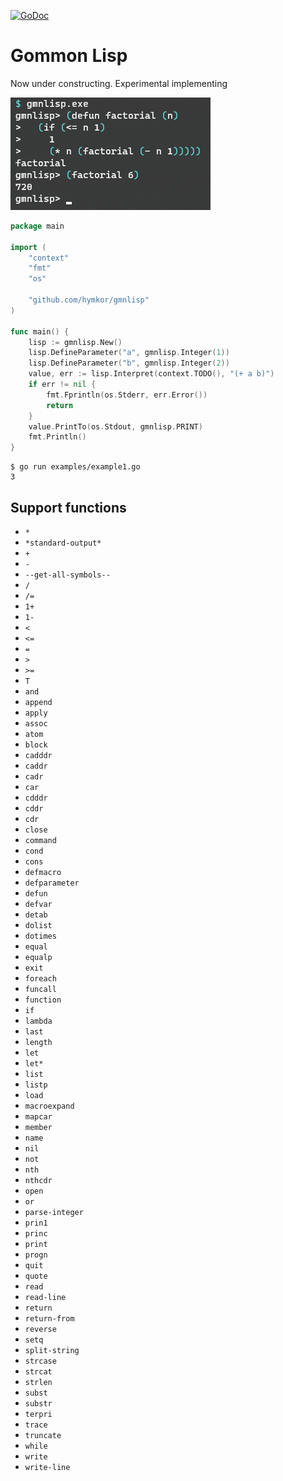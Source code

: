 [![GoDoc](https://godoc.org/github.com/hymkor/gmnlisp?status.svg)](https://godoc.org/github.com/hymkor/gmnlisp)

Gommon Lisp
===========

Now under constructing. Experimental implementing

![Example image](factorial.png)

```go
package main

import (
    "context"
    "fmt"
    "os"

    "github.com/hymkor/gmnlisp"
)

func main() {
    lisp := gmnlisp.New()
    lisp.DefineParameter("a", gmnlisp.Integer(1))
    lisp.DefineParameter("b", gmnlisp.Integer(2))
    value, err := lisp.Interpret(context.TODO(), "(+ a b)")
    if err != nil {
        fmt.Fprintln(os.Stderr, err.Error())
        return
    }
    value.PrintTo(os.Stdout, gmnlisp.PRINT)
    fmt.Println()
}
```

```
$ go run examples/example1.go
3
```

Support functions
-----------------

- `*`
- `*standard-output*`
- `+`
- `-`
- `--get-all-symbols--`
- `/`
- `/=`
- `1+`
- `1-`
- `<`
- `<=`
- `=`
- `>`
- `>=`
- `T`
- `and`
- `append`
- `apply`
- `assoc`
- `atom`
- `block`
- `cadddr`
- `caddr`
- `cadr`
- `car`
- `cdddr`
- `cddr`
- `cdr`
- `close`
- `command`
- `cond`
- `cons`
- `defmacro`
- `defparameter`
- `defun`
- `defvar`
- `detab`
- `dolist`
- `dotimes`
- `equal`
- `equalp`
- `exit`
- `foreach`
- `funcall`
- `function`
- `if`
- `lambda`
- `last`
- `length`
- `let`
- `let*`
- `list`
- `listp`
- `load`
- `macroexpand`
- `mapcar`
- `member`
- `name`
- `nil`
- `not`
- `nth`
- `nthcdr`
- `open`
- `or`
- `parse-integer`
- `prin1`
- `princ`
- `print`
- `progn`
- `quit`
- `quote`
- `read`
- `read-line`
- `return`
- `return-from`
- `reverse`
- `setq`
- `split-string`
- `strcase`
- `strcat`
- `strlen`
- `subst`
- `substr`
- `terpri`
- `trace`
- `truncate`
- `while`
- `write`
- `write-line`
